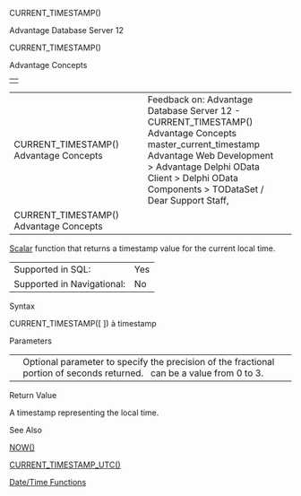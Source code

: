 CURRENT\_TIMESTAMP()




Advantage Database Server 12  

CURRENT\_TIMESTAMP()

Advantage Concepts

|  |
| --- |
|  |

|  |  |  |  |  |
| --- | --- | --- | --- | --- |
| CURRENT\_TIMESTAMP()  Advantage Concepts |  |  | Feedback on: Advantage Database Server 12 - CURRENT\_TIMESTAMP() Advantage Concepts master\_current\_timestamp Advantage Web Development > Advantage Delphi OData Client > Delphi OData Components > TODataSet / Dear Support Staff, |  |
| CURRENT\_TIMESTAMP()  Advantage Concepts |  |  |  |  |

[Scalar](master_supported_scalar_functions.htm) function that returns a timestamp value for the current local time.

|  |  |
| --- | --- |
| Supported in SQL: | Yes |
| Supported in Navigational: | No |

Syntax

CURRENT\_TIMESTAMP([ <nPrecision> ]) à timestamp

Parameters

|  |  |
| --- | --- |
| <nPrecision> | Optional parameter to specify the precision of the fractional portion of seconds returned.  <nPrecision> can be a value from 0 to 3. |

Return Value

A timestamp representing the local time.

See Also

[NOW()](master_now.htm)

[CURRENT\_TIMESTAMP\_UTC()](master_current_timestamp_utc.htm)

[Date/Time Functions](master_date_time_functions.htm)